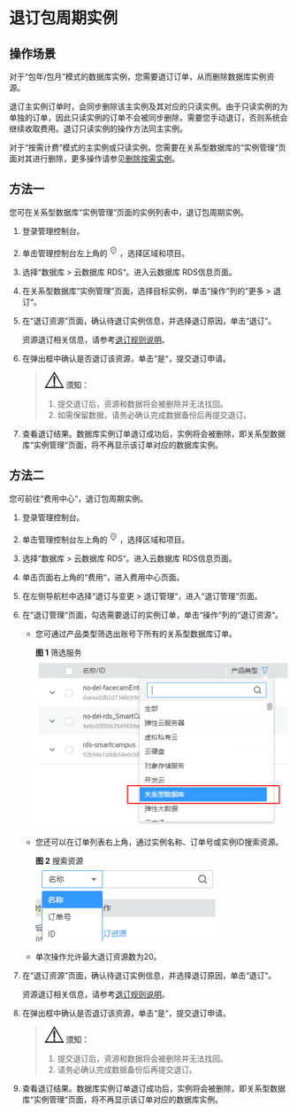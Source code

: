 # 退订包周期实例<a name="rds_pg_05_0056"></a>

## 操作场景<a name="rds_05_0056_section36712096194014"></a>

对于“包年/包月”模式的数据库实例，您需要退订订单，从而删除数据库实例资源。

退订主实例订单时，会同步删除该主实例及其对应的只读实例。由于只读实例的为单独的订单，因此只读实例的订单不会被同步删除，需要您手动退订，否则系统会继续收取费用。退订只读实例的操作方法同主实例。

对于“按需计费”模式的主实例或只读实例，您需要在关系型数据库的“实例管理“页面对其进行删除，更多操作请参见[删除按需实例](删除按需实例.md)。

## 方法一<a name="rds_05_0056_section154429215711"></a>

您可在关系型数据库“实例管理“页面的实例列表中，退订包周期实例。

1.  登录管理控制台。
2.  单击管理控制台左上角的![](figures/Region灰色图标.png)，选择区域和项目。
3.  选择“数据库  \>  云数据库 RDS“。进入云数据库 RDS信息页面。
4.  在关系型数据库“实例管理”页面，选择目标实例，单击“操作“列的“更多  \>  退订“。
5.  在“退订资源”页面，确认待退订实例信息，并选择退订原因，单击“退订“。

    资源退订相关信息，请参考[退订规则说明](https://support.huaweicloud.com/usermanual-billing/zh-cn_topic_0083138805.html)。

6.  在弹出框中确认是否退订该资源，单击“是“，提交退订申请。

    >![](public_sys-resources/icon-notice.gif) **须知：**   
    >1.  提交退订后，资源和数据将会被删除并无法找回。  
    >2.  如需保留数据，请务必确认完成数据备份后再提交退订。  

7.  查看退订结果。数据库实例订单退订成功后，实例将会被删除，即关系型数据库“实例管理“页面，将不再显示该订单对应的数据库实例。

## 方法二<a name="rds_05_0056_section1144611217576"></a>

您可前往“费用中心“，退订包周期实例。

1.  登录管理控制台。
2.  单击管理控制台左上角的![](figures/Region灰色图标.png)，选择区域和项目。
3.  选择“数据库  \>  云数据库 RDS“。进入云数据库 RDS信息页面。
4.  单击页面右上角的“费用“，进入费用中心页面。
5.  在左侧导航栏中选择“退订与变更  \>  退订管理“，进入“退订管理“页面。
6.  在“退订管理“页面，勾选需要退订的实例订单，单击“操作“列的“退订资源“。
    -   您可通过产品类型筛选出账号下所有的关系型数据库订单。

        **图 1**  筛选服务<a name="rds_05_0056_fig182382014174514"></a>  
        ![](figures/筛选服务.png "筛选服务")

    -   您还可以在订单列表右上角，通过实例名称、订单号或实例ID搜索资源。

        **图 2**  搜索资源<a name="rds_05_0056_fig82393141451"></a>  
        ![](figures/搜索资源.png "搜索资源")

    -   单次操作允许最大退订资源数为20。

7.  在“退订资源”页面，确认待退订实例信息，并选择退订原因，单击“退订“。

    资源退订相关信息，请参考[退订规则说明](https://support.huaweicloud.com/usermanual-billing/zh-cn_topic_0083138805.html)。

8.  在弹出框中确认是否退订该资源，单击“是“，提交退订申请。

    >![](public_sys-resources/icon-notice.gif) **须知：**   
    >1.  提交退订后，资源和数据将会被删除并无法找回。  
    >2.  请务必确认完成数据备份后再提交退订。  

9.  查看退订结果。数据库实例订单退订成功后，实例将会被删除，即关系型数据库“实例管理“页面，将不再显示该订单对应的数据库实例。

